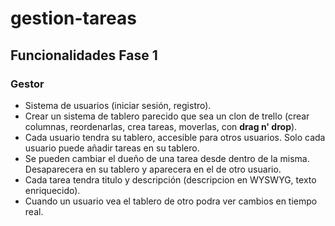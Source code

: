 # gestion-tareas

## Funcionalidades Fase 1

### Gestor
- Sistema de usuarios (iniciar sesión, registro).
- Crear un sistema de tablero parecido que sea un clon de trello (crear columnas, reordenarlas, crea tareas, moverlas, con **drag n' drop**).
- Cada usuario tendra su tablero, accesible para otros usuarios. Solo cada usuario puede añadir tareas en su tablero.
- Se pueden cambiar el dueño de una tarea desde dentro de la misma. Desaparecera en su tablero y aparecera en el de otro usuario.
- Cada tarea tendra titulo y descripción (descripcion en WYSWYG, texto enriquecido).
- Cuando un usuario vea el tablero de otro podra ver cambios en tiempo real.
